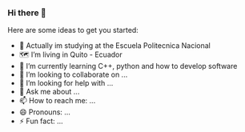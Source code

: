 ### Hi there 👋


Here are some ideas to get you started:

- 📕 Actually im studying at the Escuela Politecnica Nacional
- 🗺️ I’m living in Quito - Ecuador
- 🌱 I’m currently learning C++, python and how to develop software
- 👯 I’m looking to collaborate on ...
- 🤔 I’m looking for help with ...
- 💬 Ask me about ...
- 📫 How to reach me: ...
- 😄 Pronouns: ...
- ⚡ Fun fact: ...

